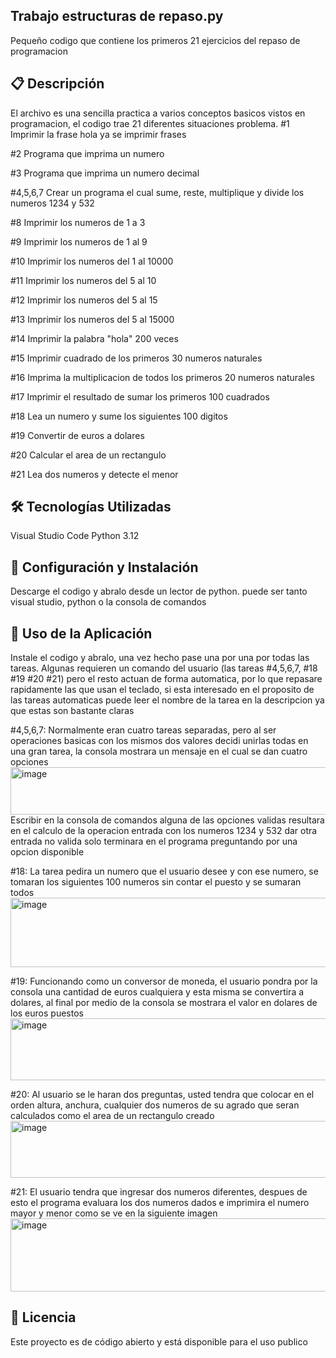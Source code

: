 Trabajo estructuras de repaso.py
-------------------------------------------------------------------------------------------------------------------------------------------------------------------
Pequeño codigo que contiene los primeros 21 ejercicios del repaso de programacion

📋 Descripción
-------------------------------------------------------------------------------------------------------------------------------------------------------------------
El archivo es una sencilla practica a varios conceptos basicos vistos en programacion, el codigo trae 21 diferentes situaciones problema.
#1 Imprimir la frase hola ya se imprimir frases

#2 Programa que imprima un numero

#3 Programa que imprima un numero decimal

#4,5,6,7 Crear un programa el cual sume, reste, multiplique y divide los numeros 1234 y 532

#8 Imprimir los numeros de 1 a 3

#9 Imprimir los numeros de 1 al 9

#10 Imprimir los numeros del 1 al 10000

#11 Imprimir los numeros del 5 al 10

#12 Imprimir los numeros del 5 al 15

#13 Imprimir los numeros del 5 al 15000

#14 Imprimir la palabra "hola" 200 veces

#15 Imprimir cuadrado de los primeros 30 numeros naturales

#16 Imprima la multiplicacion de todos los primeros 20 numeros naturales

#17 Imprimir el resultado de sumar los primeros 100 cuadrados

#18 Lea un numero y sume los siguientes 100 digitos

#19 Convertir de euros a dolares

#20 Calcular el area de un rectangulo 

#21 Lea dos numeros y detecte el menor

🛠️ Tecnologías Utilizadas
-------------------------------------------------------------------------------------------------------------------------------------------------------------------
Visual Studio Code
Python 3.12

🔧 Configuración y Instalación
-------------------------------------------------------------------------------------------------------------------------------------------------------------------
Descarge el codigo y abralo desde un lector de python.
puede ser tanto visual studio, python o la consola de comandos

📖 Uso de la Aplicación
-------------------------------------------------------------------------------------------------------------------------------------------------------------------
Instale el codigo y abralo, una vez hecho pase una por una por todas las tareas.
Algunas requieren un comando del usuario (las tareas #4,5,6,7, #18 #19 #20 #21) pero el resto actuan de forma automatica, por lo que repasare rapidamente
las que usan el teclado, si esta interesado en el proposito de las tareas automaticas puede leer el nombre de la tarea en la descripcion ya que estas
son bastante claras

#4,5,6,7: Normalmente eran cuatro tareas separadas, pero al ser operaciones basicas con los mismos dos valores decidi unirlas todas en una gran tarea, la consola
mostrara un mensaje en el cual se dan cuatro opciones
<img width="633" height="76" alt="image" src="https://github.com/user-attachments/assets/f3c1f3b2-fa22-48a9-b33a-83801d0c1b54" />
Escribir en la consola de comandos alguna de las opciones validas resultara en el calculo de la operacion entrada con los numeros 1234 y 532 
dar otra entrada no valida solo terminara en el programa preguntando por una opcion disponible 

#18: La tarea pedira un numero que el usuario desee y con ese numero, se tomaran los siguientes 100 numeros sin contar el puesto y se sumaran todos
<img width="1167" height="111" alt="image" src="https://github.com/user-attachments/assets/a6708190-e10e-47b4-b6e9-b55fe305c91b" />

#19: Funcionando como un conversor de moneda, el usuario pondra por la consola una cantidad de euros cualquiera y esta misma se convertira a dolares, al final por 
medio de la consola se mostrara el valor en dolares de los euros puestos
<img width="1486" height="99" alt="image" src="https://github.com/user-attachments/assets/0ba3f54f-66ed-404f-97c3-a8e1d82cfbf2" />

#20: Al usuario se le haran dos preguntas, usted tendra que colocar en el orden altura, anchura, cualquier dos numeros de su agrado que seran calculados como el area
de un rectangulo creado
<img width="1484" height="91" alt="image" src="https://github.com/user-attachments/assets/15cd7dac-8864-4523-90fd-04336432fda3" />

#21: El usuario tendra que ingresar dos numeros diferentes, despues de esto el programa evaluara los dos numeros dados e imprimira el numero mayor y menor como se ve 
en la siguiente imagen
<img width="1352" height="117" alt="image" src="https://github.com/user-attachments/assets/2531e8e8-99fa-46fa-bd44-d1ec471e5765" />

📄 Licencia
-------------------------------------------------------------------------------------------------------------------------------------------------------------------
Este proyecto es de código abierto y está disponible para el uso publico
